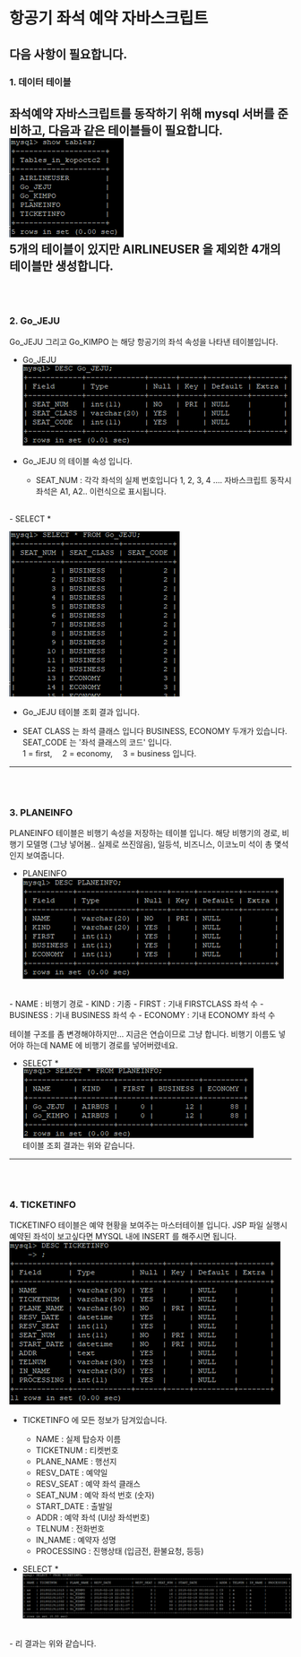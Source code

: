 # 항공기 좌석 예약 자바스크립트



## 다음 사항이 필요합니다.

### 1. 데이터 테이블
좌석예약 자바스크립트를 동작하기 위해 mysql 서버를 준비하고, 다음과 같은 테이블들이 필요합니다.<br>
![enter image description here](https://github.com/chupark/Java-Script-Practice/blob/master/Seat%20Reservation/images/1.%20tables.PNG?raw=true)
<br>5개의 테이블이 있지만 AIRLINEUSER 을 제외한 4개의 테이블만 생성합니다.
----------
<br><br>
### 2. Go_JEJU 
Go_JEJU 그리고 Go_KIMPO 는 해당 항공기의 좌석 속성을 나타낸 테이블입니다.
- Go_JEJU<br>
![enter image description here](https://github.com/chupark/Java-Script-Practice/blob/master/Seat%20Reservation/images/2.Go_JEJU.PNG?raw=true)
- Go_JEJU 의 테이블 속성 입니다.<br>

	- SEAT_NUM : 각각 좌석의 실제 번호입니다 1, 2, 3, 4 ....
  	 자바스크립트 동작시  좌석은 A1, A2.. 이런식으로 표시됩니다.
<br>
- SELECT * <br>

![enter image description here](https://github.com/chupark/Java-Script-Practice/blob/master/Seat%20Reservation/images/2_1.Go_JEJU_SELECT.PNG?raw=true)

- Go_JEJU 테이블 조회 결과 입니다.

- SEAT CLASS 는 좌석 클래스 입니다 BUSINESS, ECONOMY 두개가 있습니다. SEAT_CODE 는 '좌석 클래스의 코드' 입니다.<br>1 = first, 　2 = economy, 　3 = business 입니다.
----------
<br><br>
### 3. PLANEINFO

PLANEINFO 테이블은 비행기 속성을 저장하는 테이블 입니다.
해당 비행기의 경로, 비행기 모델명 (그냥 넣어봄.. 실제로 쓰진않음), 일등석, 비즈니스, 이코노미 석이 총 몇석인지 보여줍니다.

- PLANEINFO<br>
![enter image description here](https://github.com/chupark/Java-Script-Practice/blob/master/Seat%20Reservation/images/4.planeinfo.PNG?raw=true)
<br>
	- NAME : 비행기 경로
	- KIND : 기종
	- FIRST : 기내 FIRSTCLASS 좌석 수
 	- BUSINESS : 기내 BUSINESS 좌석 수
 	- ECONOMY : 기내 ECONOMY 좌석 수
 	
  테이블 구조를 좀 변경해야하지만... 지금은 연습이므로 그냥 합니다.
  비행기 이름도 넣어야 하는데 NAME 에 비행기 경로를 넣어버렸네요.

- SELECT *<br>
![enter image description here](https://github.com/chupark/Java-Script-Practice/blob/master/Seat%20Reservation/images/4_1.planeinfo_SELECT.PNG?raw=true)
<br>테이블 조회 결과는 위와 같습니다.
----------
<br><br>
### 4. TICKETINFO
TICKETINFO 테이블은 예약 현황을 보여주는 마스터테이블 입니다.
JSP 파일 실행시 예약된 좌석이 보고싶다면 MYSQL 내에 INSERT 를 해주시면 됩니다.<br>
![enter image description here](https://github.com/chupark/Java-Script-Practice/blob/master/Seat%20Reservation/images/5.ticketinfo.PNG?raw=true)
<br>
- TICKETINFO 에 모든 정보가 담겨있습니다.
	- NAME : 실제 탑승자 이름
	- TICKETNUM : 티켓번호
	- PLANE_NAME : 행선지
	- RESV_DATE : 예약일
	- RESV_SEAT : 예약 좌석 클래스
	- SEAT_NUM : 예악 좌석 번호 (숫자)
	- START_DATE : 출발일
	- ADDR : 예약 좌석 (UI상 좌석번호)
	- TELNUM : 전화번호
	- IN_NAME : 예약자 성명
	- PROCESSING : 진행상태 (입금전, 환불요청, 등등)

- SELECT *<br>
![enter image description here](https://github.com/chupark/Java-Script-Practice/blob/master/Seat%20Reservation/images/5_1.ticketinfo_SELECT.PNG?raw=true)
<br>
	- 리 결과는 위와 같습니다.
